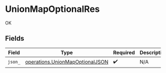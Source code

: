 # UnionMapOptionalRes

OK


## Fields

| Field                                                                              | Type                                                                               | Required                                                                           | Description                                                                        |
| ---------------------------------------------------------------------------------- | ---------------------------------------------------------------------------------- | ---------------------------------------------------------------------------------- | ---------------------------------------------------------------------------------- |
| `json_`                                                                            | [operations.UnionMapOptionalJSON](../../models/operations/unionmapoptionaljson.md) | :heavy_check_mark:                                                                 | N/A                                                                                |